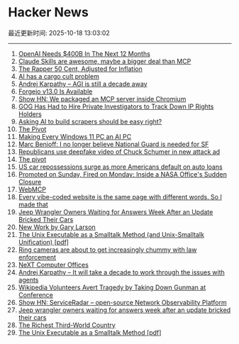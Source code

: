 # Hacker News

最近更新时间: 2025-10-18 13:03:02

--- 
1. [OpenAI Needs $400B In The Next 12 Months](https://www.wheresyoured.at/openai400bn/) 
2. [Claude Skills are awesome, maybe a bigger deal than MCP](https://simonwillison.net/2025/Oct/16/claude-skills/) 
3. [The Rapper 50 Cent, Adjusted for Inflation](https://50centadjustedforinflation.com/) 
4. [AI has a cargo cult problem](https://www.ft.com/content/f2025ac7-a71f-464f-a3a6-1e39c98612c7) 
5. [Andrej Karpathy – AGI is still a decade away](https://www.dwarkesh.com/p/andrej-karpathy) 
6. [Forgejo v13.0 Is Available](https://forgejo.org/2025-10-release-v13-0/) 
7. [Show HN: We packaged an MCP server inside Chromium](https://github.com/browseros-ai/BrowserOS/blob/main/docs/browseros-mcp/how-to-guide.mdx) 
8. [GOG Has Had to Hire Private Investigators to Track Down IP Rights Holders](https://www.thegamer.com/gog-private-investigators-off-the-grid-ip-rights-holders/) 
9. [Asking AI to build scrapers should be easy right?](https://www.skyvern.com/blog/asking-ai-to-build-scrapers-should-be-easy-right/) 
10. [The Pivot](https://www.antipope.org/charlie/blog-static/2025/10/the-pivot-1.html) 
11. [Making Every Windows 11 PC an AI PC](https://blogs.windows.com/windowsexperience/2025/10/16/making-every-windows-11-pc-an-ai-pc/) 
12. [Marc Benioff: I no longer believe National Guard is needed for SF](https://www.cnbc.com/2025/10/17/benioff-trump-national-guard-sf.html) 
13. [Republicans use deepfake video of Chuck Schumer in new attack ad](https://www.theguardian.com/us-news/2025/oct/17/republican-ad-deepfake-video-chuck-schumer) 
14. [The pivot](https://www.antipope.org/charlie/blog-static/2025/10/the-pivot-1.html) 
15. [US car repossessions surge as more Americans default on auto loans](https://www.theguardian.com/business/2025/oct/17/us-car-repossessions-economy) 
16. [Promoted on Sunday, Fired on Monday: Inside a NASA Office's Sudden Closure](https://www.planetary.org/articles/promoted-on-sunday-fired-on-monday-inside-a-nasa-offices-sudden-closure) 
17. [WebMCP](https://github.com/jasonjmcghee/WebMCP) 
18. [Every vibe-coded website is the same page with different words. So I made that](https://vibe-coded.lol/) 
19. [Jeep Wrangler Owners Waiting for Answers Week After an Update Bricked Their Cars](https://www.thedrive.com/news/jeep-wrangler-4xe-owners-still-waiting-for-answers-a-week-after-an-update-bricked-their-cars) 
20. [New Work by Gary Larson](https://www.thefarside.com/new-stuff) 
21. [The Unix Executable as a Smalltalk Method (and Unix-Smalltalk Unification) [pdf]](https://programmingmadecomplicated.wordpress.com/wp-content/uploads/2025/10/onward25-jakubovic.pdf) 
22. [Ring cameras are about to get increasingly chummy with law enforcement](https://arstechnica.com/gadgets/2025/10/ring-cameras-are-about-to-get-increasingly-chummy-with-law-enforcement/) 
23. [NeXT Computer Offices](https://archive.org/details/NeXTComputerOffices) 
24. [Andrej Karpathy – It will take a decade to work through the issues with agents](https://www.dwarkesh.com/p/andrej-karpathy) 
25. [Wikipedia Volunteers Avert Tragedy by Taking Down Gunman at Conference](https://www.nytimes.com/2025/10/17/nyregion/wikipedia-conference-gunman.html) 
26. [Show HN: ServiceRadar – open-source Network Observability Platform](https://github.com/carverauto/serviceradar) 
27. [Jeep wrangler owners waiting for answers week after an update bricked their cars](https://www.thedrive.com/news/jeep-wrangler-4xe-owners-still-waiting-for-answers-a-week-after-an-update-bricked-their-cars) 
28. [The Richest Third-World Country](https://www.noahpinion.blog/p/the-richest-third-world-country) 
29. [The Unix Executable as a Smalltalk Method [pdf]](https://programmingmadecomplicated.wordpress.com/wp-content/uploads/2025/10/onward25-jakubovic.pdf) 
